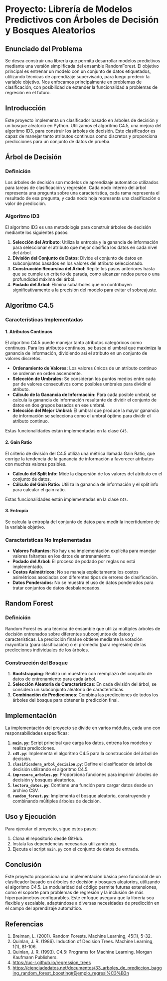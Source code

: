 # Proyecto: Librería de Modelos Predictivos con Árboles de Decisión y Bosques Aleatorios

## Enunciado del Problema

Se desea construir una librería que permita desarrollar modelos predictivos mediante una versión simplificada del ensamble RandomForest. El objetivo principal es entrenar un modelo con un conjunto de datos etiquetados, utilizando técnicas de aprendizaje supervisado, para luego predecir la variable objetivo. Nos enfocamos principalmente en problemas de clasificación, con posibilidad de extender la funcionalidad a problemas de regresión en el futuro.

## Introducción

Este proyecto implementa un clasificador basado en árboles de decisión y un bosque aleatorio en Python. Utilizamos el algoritmo C4.5, una mejora del algoritmo ID3, para construir los árboles de decisión. Este clasificador es capaz de manejar tanto atributos continuos como discretos y proporciona predicciones para un conjunto de datos de prueba.

## Árbol de Decisión

### Definición

Los árboles de decisión son modelos de aprendizaje automático utilizados para tareas de clasificación y regresión. Cada nodo interno del árbol representa una pregunta sobre una característica, cada rama representa el resultado de esa pregunta, y cada nodo hoja representa una clasificación o valor de predicción.

### Algoritmo ID3

El algoritmo ID3 es una metodología para construir árboles de decisión mediante los siguientes pasos:

1. **Selección del Atributo**: Utiliza la entropía y la ganancia de información para seleccionar el atributo que mejor clasifica los datos en cada nivel del árbol.
2. **División del Conjunto de Datos**: Divide el conjunto de datos en subconjuntos basados en los valores del atributo seleccionado.
3. **Construcción Recursiva del Árbol**: Repite los pasos anteriores hasta que se cumple un criterio de parada, como alcanzar nodos puros o una profundidad máxima del árbol.
4. **Podado del Árbol**: Elimina subárboles que no contribuyen significativamente a la precisión del modelo para evitar el sobreajuste.


## Algoritmo C4.5

### Características Implementadas

#### 1. Atributos Continuos
El algoritmo C4.5 puede manejar tanto atributos categóricos como continuos. Para los atributos continuos, se busca el umbral que maximiza la ganancia de información, dividiendo así el atributo en un conjunto de valores discretos.

- **Ordenamiento de Valores:** Los valores únicos de un atributo continuo se ordenan en orden ascendente.
- **Selección de Umbrales:** Se consideran los puntos medios entre cada par de valores consecutivos como posibles umbrales para dividir el atributo.
- **Cálculo de la Ganancia de Información:** Para cada posible umbral, se calcula la ganancia de información resultante de dividir el conjunto de datos en dos grupos basados en ese umbral.
- **Selección del Mejor Umbral:** El umbral que produce la mayor ganancia de información se selecciona como el umbral óptimo para dividir el atributo continuo.

Estas funcionalidades están implementadas en la clase `C45`.

#### 2. Gain Ratio
El criterio de división del C4.5 utiliza una métrica llamada Gain Ratio, que corrige la tendencia de la ganancia de información a favorecer atributos con muchos valores posibles.

- **Cálculo del Split Info:** Mide la dispersión de los valores del atributo en el conjunto de datos.
- **Cálculo del Gain Ratio:** Utiliza la ganancia de información y el split info para calcular el gain ratio.

Estas funcionalidades están implementadas en la clase `C45`.

#### 3. Entropía
Se calcula la entropía del conjunto de datos para medir la incertidumbre de la variable objetivo.

### Características No Implementadas

- **Valores Faltantes:** No hay una implementación explícita para manejar valores faltantes en los datos de entrenamiento.
- **Podado del Árbol:** El proceso de podado por reglas no está implementado.
- **Costos Asimétricos:** No se maneja explícitamente los costos asimétricos asociados con diferentes tipos de errores de clasificación.
- **Datos Ponderados:** No se muestra el uso de datos ponderados para tratar conjuntos de datos desbalanceados.


## Random Forest

### Definición

Random Forest es una técnica de ensamble que utiliza múltiples árboles de decisión entrenados sobre diferentes subconjuntos de datos y características. La predicción final se obtiene mediante la votación mayoritaria (para clasificación) o el promedio (para regresión) de las predicciones individuales de los árboles.

### Construcción del Bosque

1. **Bootstrapping**: Realiza un muestreo con reemplazo del conjunto de datos de entrenamiento para cada árbol.
2. **Selección Aleatoria de Características**: En cada división del árbol, se considera un subconjunto aleatorio de características.
3. **Combinación de Predicciones**: Combina las predicciones de todos los árboles del bosque para obtener la predicción final.

## Implementación

La implementación del proyecto se divide en varios módulos, cada uno con responsabilidades específicas:

1. **`main.py`**: Script principal que carga los datos, entrena los modelos y realiza predicciones.
2. **`c45.py`**: Implementa el algoritmo C4.5 para la construcción del árbol de decisión.
3. **`clasificadora_arbol_decision.py`**: Define el clasificador de árbol de decisión utilizando el algoritmo C4.5.
4. **`impresora_arboles.py`**: Proporciona funciones para imprimir árboles de decisión y bosques aleatorios.
5. **`lectora_datos.py`**: Contiene una función para cargar datos desde un archivo CSV.
6. **`random_forest.py`**: Implementa el bosque aleatorio, construyendo y combinando múltiples árboles de decisión.

## Uso y Ejecución

Para ejecutar el proyecto, sigue estos pasos:

1. Clona el repositorio desde GitHub.
2. Instala las dependencias necesarias utilizando pip.
3. Ejecuta el script `main.py` con el conjunto de datos de entrada.

## Conclusión

Este proyecto proporciona una implementación básica pero funcional de un clasificador basado en árboles de decisión y bosques aleatorios, utilizando el algoritmo C4.5. La modularidad del código permite futuras extensiones, como el soporte para problemas de regresión y la inclusión de más hiperparámetros configurables. Este enfoque asegura que la librería sea flexible y escalable, adaptándose a diversas necesidades de predicción en el campo del aprendizaje automático.

## Referencias

1. Breiman, L. (2001). Random Forests. Machine Learning, 45(1), 5-32.
2. Quinlan, J. R. (1986). Induction of Decision Trees. Machine Learning, 1(1), 81-106.
3. Quinlan, J. R. (1993). C4.5: Programs for Machine Learning. Morgan Kaufmann Publishers.
4. https://uc-r.github.io/regression_trees
5. https://cienciadedatos.net/documentos/33_arboles_de_prediccion_bagging_random_forest_boosting#Ejemplo_regresi%C3%B3n
